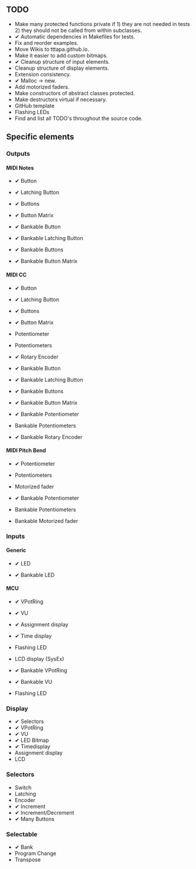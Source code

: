 ## TODO

- Make many protected functions private if 1) they are not needed in tests 2) they should not be called from within subclasses.
- ✔ Automatic dependencies in Makefiles for tests.
- Fix and reorder examples.
- Move Wikis to tttapa.github.io.
- Make it easier to add custom bitmaps.
- ✔ Cleanup structure of input elements.
- Cleanup structure of display elements.
- Extension consistency.
- ✔ Malloc → new.
- Add motorized faders.
- Make constructors of abstract classes protected.
- Make destructors virtual if necessary.
- GitHub template
- Flashing LEDs
- Find and list all TODO's throughout the source code.

## Specific elements

### Outputs

#### MIDI Notes
- ✔ Button
- ✔ Latching Button
- ✔ Buttons
- ✔ Button Matrix

- ✔ Bankable Button
- ✔ Bankable Latching Button
- ✔ Bankable Buttons
- ✔ Bankable Button Matrix

#### MIDI CC
- ✔ Button
- ✔ Latching Button
- ✔ Buttons
- ✔ Button Matrix

- Potentiometer
- Potentiometers

- ✔ Rotary Encoder

- ✔ Bankable Button
- ✔ Bankable Latching Button
- ✔ Bankable Buttons
- ✔ Bankable Button Matrix

- ✔ Bankable Potentiometer
- Bankable Potentiometers

- ✔ Bankable Rotary Encoder

#### MIDI Pitch Bend
- ✔ Potentiometer
- Potentiometers
- Motorized fader

- ✔ Bankable Potentiometer
- Bankable Potentiometers
- Bankable Motorized fader


### Inputs

#### Generic
- ✔ LED

- ✔ Bankable LED

#### MCU
- ✔ VPotRing
- ✔ VU
- ✔ Assignment display
- ✔ Time display
- Flashing LED
- LCD display (SysEx)

- ✔ Bankable VPotRing
- ✔ Bankable VU
- Flashing LED


### Display
- ✔ Selectors
- ✔ VPotRing
- ✔ VU
- ✔ LED Bitmap
- ✔ Timedisplay
- Assignment display
- LCD


### Selectors
- Switch
- Latching
- Encoder
- ✔ Increment
- ✔ Increment/Decrement
- ✔ Many Buttons

### Selectable
- ✔ Bank
- Program Change
- Transpose
